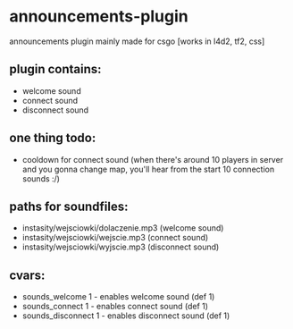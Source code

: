 # announcements-plugin

announcements plugin mainly made for csgo [works in l4d2, tf2, css]

plugin contains:
-
- welcome sound
- connect sound
- disconnect sound

one thing todo:
-
- cooldown for connect sound
(when there's around 10 players in server and you gonna change map, you'll hear from the start 10 connection sounds :/)

paths for soundfiles:
-
- instasity/wejsciowki/dolaczenie.mp3 (welcome sound)
- instasity/wejsciowki/wejscie.mp3 (connect sound)
- instasity/wejsciowki/wyjscie.mp3 (disconnect sound)

cvars:
-
- sounds_welcome 1 - enables welcome sound (def 1)
- sounds_connect 1 - enables connect sound (def 1)
- sounds_disconnect 1 - enables disconnect sound (def 1)
